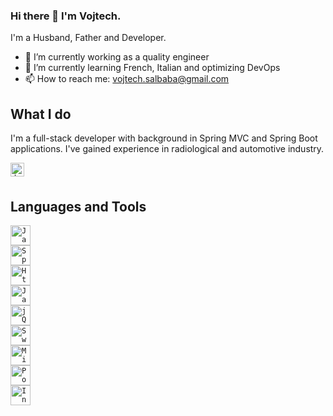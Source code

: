 ### Hi there 👋 I'm Vojtech.

I'm a Husband, Father and Developer.




<!--
**DarkTatka/DarkTatka** is a ✨ _special_ ✨ repository because its `README.md` (this file) appears on your GitHub profile.
-->
<!--
- 🔭 I’m currently working on radioactive waste management information system
-->
- 🔭 I’m currently working as a quality engineer
- 🌱 I’m currently learning French, Italian and optimizing DevOps 
- 📫 How to reach me: vojtech.salbaba@gmail.com

## What I do
I'm a full-stack developer with background in Spring MVC and Spring Boot applications. I've gained experience in radiological and automotive industry.  
<code><a href="https://www.linkedin.com/in/vojtěch-šalbaba-677a3bb/">
<img align="left" alt="developer" width="22px" src="https://cdn.jsdelivr.net/npm/simple-icons@v3/icons/linkedin.svg" />
</a>
</code>

## Languages and Tools
<code><img height="32" width="32" title="Java" src="https://cdn.jsdelivr.net/npm/simple-icons@v3/icons/java.svg" /> </code>
<code><img height="32" width="32" title="Spring" src="https://cdn.jsdelivr.net/npm/simple-icons@v3/icons/spring.svg" /> </code>
<code><img height="32" width="32" title="Html" src="https://cdn.jsdelivr.net/npm/simple-icons@v3/icons/html5.svg" /> </code>
<code><img height="32" width="32" title="JavaScript" src="https://cdn.jsdelivr.net/npm/simple-icons@v3/icons/javascript.svg" /> </code>
<code><img height="32" width="32" title="jQuery" src="https://cdn.jsdelivr.net/npm/simple-icons@v3/icons/jquery.svg" /> </code>
<code><img height="32" width="32" title="Swagger" src="https://cdn.jsdelivr.net/npm/simple-icons@v3/icons/swagger.svg" /> </code>
<code><img height="32" width="32" title="Microsoft SQL Server" src="https://cdn.jsdelivr.net/npm/simple-icons@v3/icons/microsoftsqlserver.svg" /> </code>
<code><img height="32" width="32" title="PostgreSQL" src="https://cdn.jsdelivr.net/npm/simple-icons@v3/icons/postgresql.svg" /> </code>
<code><img height="32" width="32" title="IntelliJ Idea" src="https://cdn.jsdelivr.net/npm/simple-icons@v3/icons/intellijidea.svg" /> </code>
